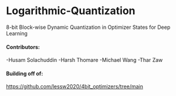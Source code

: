 # Logarithmic-Quantization
8-bit Block-wise Dynamic Quantization in Optimizer States for Deep Learning

#### Contributors:
-Husam Solachuddin
-Harsh Thomare
-Michael Wang
-Thar Zaw

#### Building off of:
https://github.com/lessw2020/4bit_optimizers/tree/main

